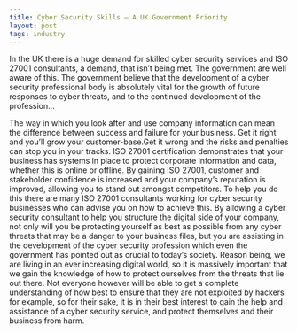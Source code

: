 ```yaml
---
title: Cyber Security Skills – A UK Government Priority
layout: post
tags: industry
---
```


In the UK there is a huge demand for skilled cyber security services and ISO 27001 consultants, a demand, that isn’t being met. The government are well aware of this. The government believe that the development of a cyber security professional body is absolutely vital for the growth of future responses to cyber threats, and to the continued development of the profession… 

The way in which you look after and use company information can mean the difference between success and failure for your business. Get it right and you’ll grow your customer-base.Get it wrong and the risks and penalties can stop you in your tracks. ISO 27001 certification demonstrates that your business has systems in place to protect corporate information and data, whether this is online or offline. By gaining ISO 27001, customer and stakeholder confidence is increased and your company’s reputation is improved, allowing you to stand out amongst competitors. To help you do this there are many ISO 27001 consultants working for cyber security businesses who can advise you on how to achieve this. By allowing a cyber security consultant to help you structure the digital side of your company, not only will you be protecting yourself as best as possible from any cyber threats that may be a danger to your business files, but you are assisting in the development of the cyber security profession which even the government has pointed out as crucial to today’s society. Reason being, we are living in an ever increasing digital world, so it is massively important that we gain the knowledge of how to protect ourselves from the threats that lie out there. Not everyone however will be able to get a complete understanding of how best to ensure that they are not exploited by hackers for example, so for their sake, it is in their best interest to gain the help and assistance of a cyber security service, and protect themselves and their business from harm.
